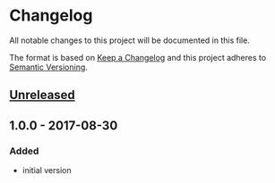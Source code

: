 # Changelog
All notable changes to this project will be documented in this file.

The format is based on [Keep a Changelog](http://keepachangelog.com/en/1.0.0/)
and this project adheres to [Semantic Versioning](http://semver.org/spec/v2.0.0.html).

## [Unreleased]

## 1.0.0 - 2017-08-30
### Added
- initial version

[Unreleased]: https://github.com/olivierlacan/keep-a-changelog/compare/1.0.0...HEAD
